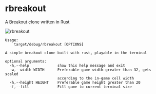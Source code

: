 # rbreakout
 A Breakout clone written in Rust

![rbreakout](https://user-images.githubusercontent.com/15860608/36357650-523b7d9a-1501-11e8-961c-b82835b1fe31.gif)

```
Usage:
    target/debug/rbreakout [OPTIONS]

A simple breakout clone built with rust, playable in the terminal

optional arguments:
  -h,--help             show this help message and exit
  -w,--width WIDTH      Preferable game width greater than 32, gets scaled
                        according to the in-game cell width
  -h,--height HEIGHT    Preferable game height greater than 20
  -f,--fill             Fill game to current terminal size
```
